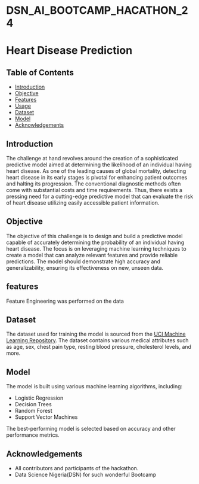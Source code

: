 # DSN_AI_BOOTCAMP_HACATHON_24
# Heart Disease Prediction

## Table of Contents
- [Introduction](#introduction)
- [Objective](#objective)
- [Features](#Features)
- [Usage](#usage)
- [Dataset](#dataset)
- [Model](#model)
- [Acknowledgements](#acknowledgements)

## Introduction
The challenge at hand revolves around the creation of a sophisticated predictive model aimed at determining the likelihood of an individual having heart disease. As one of the leading causes of global mortality, detecting heart disease in its early stages is pivotal for enhancing patient outcomes and halting its progression. The conventional diagnostic methods often come with substantial costs and time requirements. Thus, there exists a pressing need for a cutting-edge predictive model that can evaluate the risk of heart disease utilizing easily accessible patient information.

## Objective
The objective of this challenge is to design and build a predictive model capable of accurately determining the probability of an individual having heart disease. The focus is on leveraging machine learning techniques to create a model that can analyze relevant features and provide reliable predictions. The model should demonstrate high accuracy and generalizability, ensuring its effectiveness on new, unseen data.


## features
Feature Engineering was performed on the data
## Dataset
The dataset used for training the model is sourced from the [UCI Machine Learning Repository](https://archive.ics.uci.edu/ml/datasets/Heart+Disease). The dataset contains various medical attributes such as age, sex, chest pain type, resting blood pressure, cholesterol levels, and more.

## Model
The model is built using various machine learning algorithms, including:
- Logistic Regression
- Decision Trees
- Random Forest
- Support Vector Machines

The best-performing model is selected based on accuracy and other performance metrics.


## Acknowledgements
- All contributors and participants of the hackathon.
- Data Science Nigeria(DSN) for such wonderful Bootcamp
